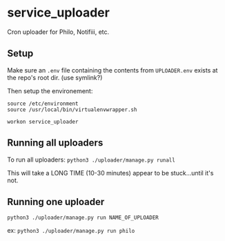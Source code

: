 # service_uploader
Cron uploader for Philo, Notifiii, etc.

## Setup
Make sure an `.env` file containing the contents from `UPLOADER.env` exists at the repo's root dir. (use symlink?)

Then setup the environement:
```
source /etc/environment
source /usr/local/bin/virtualenvwrapper.sh

workon service_uploader
```

## Running all uploaders
To run all uploaders: `python3 ./uploader/manage.py runall`

This will take a LONG TIME (10-30 minutes) appear to be stuck...until it's not.

## Running one uploader
`python3 ./uploader/manage.py run NAME_OF_UPLOADER`

ex:
`python3 ./uploader/manage.py run philo`
